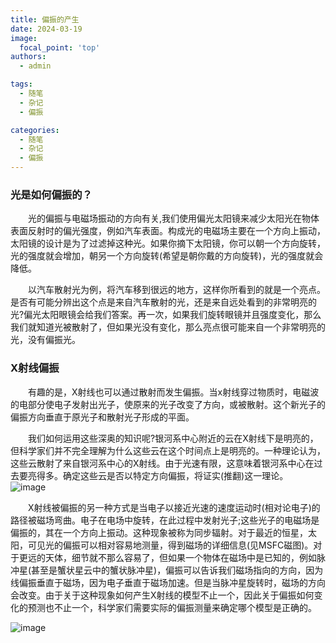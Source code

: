 ```yaml
---
title: 偏振的产生
date: 2024-03-19
image:
  focal_point: 'top'
authors:
  - admin

tags:
  - 随笔
  - 杂记
  - 偏振

categories:
  - 随笔
  - 杂记
  - 偏振
---
```

### 光是如何偏振的？
&emsp;&emsp;光的偏振与电磁场振动的方向有关,我们使用偏光太阳镜来减少太阳光在物体表面反射时的偏光强度，例如汽车表面。构成光的电磁场主要在一个方向上振动，太阳镜的设计是为了过滤掉这种光。如果你摘下太阳镜，你可以朝一个方向旋转，光的强度就会增加，朝另一个方向旋转(希望是朝你戴的方向旋转)，光的强度就会降低。

&emsp;&emsp;以汽车散射光为例，将汽车移到很远的地方，这样你所看到的就是一个亮点。是否有可能分辨出这个点是来自汽车散射的光，还是来自远处看到的非常明亮的光?偏光太阳眼镜会给我们答案。再一次，如果我们旋转眼镜并且强度变化，那么我们就知道光被散射了，但如果光没有变化，那么亮点很可能来自一个非常明亮的光，没有偏振光。
### X射线偏振
&emsp;&emsp;有趣的是，X射线也可以通过散射而发生偏振。当x射线穿过物质时，电磁波的电部分使电子发射出光子，使原来的光子改变了方向，或被散射。这个新光子的偏振方向垂直于原光子和散射光子形成的平面。

&emsp;&emsp;我们如何运用这些深奥的知识呢?银河系中心附近的云在X射线下是明亮的，但科学家们并不完全理解为什么这些云在这个时间点上是明亮的。一种理论认为，这些云散射了来自银河系中心的X射线。由于光速有限，这意味着银河系中心在过去要亮得多。确定这些云是否以特定方向偏振，将证实(推翻)这一理论。
![image](https://github.com/wangboting/starter-hugo-research-group/assets/71454203/3e81e37d-2b3a-4478-b315-16ca6dfe1d84)

&emsp;&emsp;X射线被偏振的另一种方式是当电子以接近光速的速度运动时(相对论电子)的路径被磁场弯曲。电子在电场中旋转，在此过程中发射光子;这些光子的电磁场是偏振的，其在一个方向上振动。这种现象被称为同步辐射。对于最近的恒星，太阳，可见光的偏振可以相对容易地测量，得到磁场的详细信息(见MSFC磁图)。对于更远的天体，细节就不那么容易了，但如果一个物体在磁场中是已知的，例如脉冲星(甚至是蟹状星云中的蟹状脉冲星)，偏振可以告诉我们磁场指向的方向，因为线偏振垂直于磁场，因为电子垂直于磁场加速。但是当脉冲星旋转时，磁场的方向会改变。由于关于这种现象如何产生X射线的模型不止一个，因此关于偏振如何变化的预测也不止一个，科学家们需要实际的偏振测量来确定哪个模型是正确的。

![image](https://github.com/wangboting/starter-hugo-research-group/assets/71454203/2637f2be-8846-4d30-8534-83345ef479ba)

